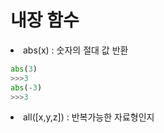 # 내장 함수

<li> abs(x) : 숫자의 절대 값 반환

```python
abs(3)
>>>3
abs(-3)
>>>3
```

<li> all([x,y,z]) : 반복가능한 자료형인지 
